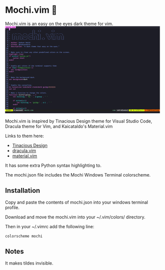 # Mochi.vim 🎨

Mochi.vim is an easy on the eyes dark theme for vim.
![Image of Mochi colorscheme](mochi.png)

Mochi.vim is inspired by Tinacious Design theme for Visual Studio Code, Dracula theme for Vim, and Kaicataldo's Material.vim

Links to them here:
-	[Tinacious Design](https://marketplace.visualstudio.com/items?itemName=tinaciousdesign.theme-tinaciousdesign)
-	[dracula.vim](https://github.com/dracula/vim)
-	[material.vim](https://github.com/kaicataldo/material.vim)

It has some extra Python syntax highlighting to.

The mochi.json file includes the Mochi Windows Terminal colorscheme.

## Installation

Copy and paste the contents of mochi.json into your windows terminal profile.

Download and move the mochi.vim into your ~/.vim/colors/ directory.

Then in your ~/.vimrc add the following line:

```vimscript
colorscheme mochi
```

## Notes

It makes tildes invisible.
